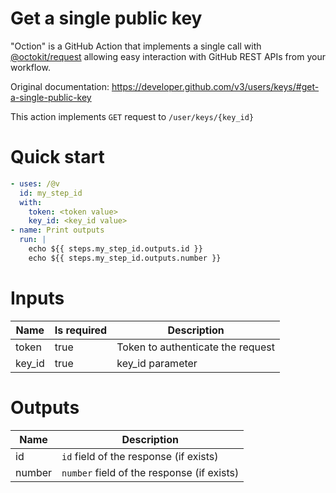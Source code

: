 # Get a single public key

"Oction" is a GitHub Action that implements a single call with 
[@octokit/request](https://www.npmjs.com/package/@octokit/request)
allowing easy interaction with GitHub REST APIs from your workflow.

Original documentation: https://developer.github.com/v3/users/keys/#get-a-single-public-key

This action implements `GET` request to `/user/keys/{key_id}`


# Quick start

```yaml
- uses: /@v
  id: my_step_id
  with:
    token: <token value>
    key_id: <key_id value>
- name: Print outputs
  run: |
    echo ${{ steps.my_step_id.outputs.id }}
    echo ${{ steps.my_step_id.outputs.number }}
```


# Inputs

| Name | Is required | Description |
|---|---|---|
|token|true|Token to authenticate the request
|key_id|true|key_id parameter

# Outputs

| Name | Description |
|---|---|
|id|`id` field of the response (if exists)|
|number|`number` field of the response (if exists)|

